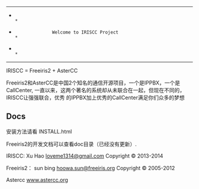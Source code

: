 ******************************************************************************
*                                                                            *
*                   Welcome to IRISCC Project                                *
*                                                                            *
******************************************************************************



IRISCC = Freeiris2 + AsterCC

Freeiris2和AsterCC是中国2个知名的通信开源项目，一个是IPPBX，一个是CallCenter,
一直以来，这两个著名的系统却从未联合在一起，但现在不同的，IRISCC让强强联合，优秀
的IPPBX加上优秀的CallCenter满足你们众多的梦想

Docs
----

安装方法请看 INSTALL.html

Freeiris2的开发文档可以查看doc目录（已经没有更新）.

IRISCC:
Xu Hao <loveme1314@gmail.com>     Copyright © 2013-2014

Freeiris2：
sun bing <hoowa.sun@freeiris.org> Copyright © 2005-2012

Astercc 
www.astercc.org
